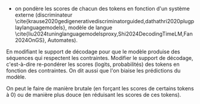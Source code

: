 - on pondère les scores de chacun des tokens en fonction d'un système externe (discriminateur \cite{krause2020gedigenerativediscriminatorguided,dathathri2020plugplaylanguagemodels}, modèle de langue \cite{liu2024tuninglanguagemodelsproxy,Shi2024DecodingTimeLM,Fan2024OnGS}, Automates).

En modifiant le support de décodage pour que le modèle produise des séquences qui respectent les contraintes.
Modifier le support de décodage, c'est-à-dire re-pondérer les scores (logits, probabilités) des tokens en fonction des contraintes. On dit aussi que l'on biaise les prédictions du modèle.


On peut le faire de manière brutale (en forçant les scores de certains tokens à 0) ou de manière plus douce (en réduisant les scores de ces tokens).